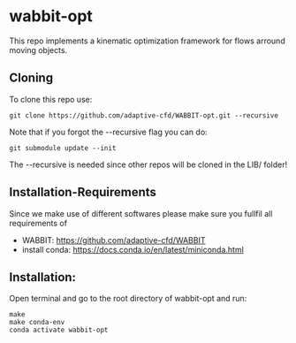 # wabbit-opt
This repo implements a kinematic optimization framework for flows arround moving objects.

## Cloning 

To clone this repo use:

    git clone https://github.com/adaptive-cfd/WABBIT-opt.git --recursive

Note that if you forgot the --recursive flag you can do:

    git submodule update --init

The --recursive is needed since other repos will be cloned in the LIB/ folder!

## Installation-Requirements

Since we make use of different softwares please make sure you
fullfil all requirements of

 + WABBIT: https://github.com/adaptive-cfd/WABBIT
 + install conda: https://docs.conda.io/en/latest/miniconda.html

## Installation:

Open terminal and go to the root directory of wabbit-opt and run:
    
    make
    make conda-env
    conda activate wabbit-opt
